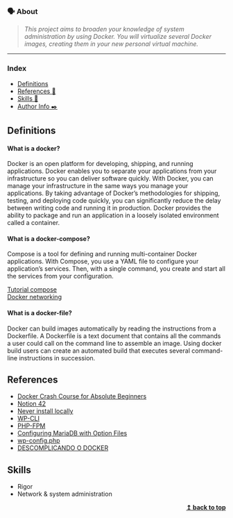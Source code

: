 
### 🗣️ About

> _This project aims to broaden your knowledge of system administration by using Docker.
You will virtualize several Docker images, creating them in your new personal virtual
machine._

---

### Index

- [Definitions](#definitions)
- [References 📌](#references)
- [Skills 📄](#skills)
- [Author Info ✒️](#author)

## Definitions

####  What is a docker?

Docker is an open platform for developing, shipping, and running applications. Docker enables you to separate your applications from your infrastructure so you can deliver software quickly. With Docker, you can manage your infrastructure in the same ways you manage your applications. By taking advantage of Docker’s methodologies for shipping, testing, and deploying code quickly, you can significantly reduce the delay between writing code and running it in production. Docker provides the ability to package and run an application in a loosely isolated environment called a container.

#### What is a docker-compose?

Compose is a tool for defining and running multi-container Docker applications. With Compose, you use a YAML file to configure your application’s services. Then, with a single command, you create and start all the services from your configuration.

[Tutorial compose](https://www.educative.io/blog/docker-compose-tutorial) <br>
[Docker networking](https://www.aquasec.com/cloud-native-academy/docker-container/docker-networking/)

#### What is a docker-file?

Docker can build images automatically by reading the instructions from a Dockerfile. A Dockerfile is a text document that contains all the commands a user could call on the command line to assemble an image. Using docker build users can create an automated build that executes several command-line instructions in succession.

## References

- [Docker Crash Course for Absolute Beginners](https://www.youtube.com/watch?v=pg19Z8LL06w)
- [Notion 42](https://www.notion.so/lalex-ku/Inception-d74c98cb5fcb4aaf91c19dac01a7310e)
- [Never install locally](https://www.youtube.com/watch?v=J0NuOlA2xDc&t=340s)
- [WP-CLI](https://king.host/wiki/artigo/instalar-wordpress-wpcli/)
- [PHP-FPM](https://www.node35.com/how-to-install-multiphp-fpm-php-7-4-php-8-0-php-8-1-on-debian-11-bullseye/)
- [Configuring MariaDB with Option Files](https://mariadb.com/kb/en/configuring-mariadb-with-option-files/#option-prefixes)
- [wp-config.php](https://codex.wordpress.org/pt-br:Editando_wp-config.php)
- [DESCOMPLICANDO O DOCKER](https://www.youtube.com/watch?v=Wm99C_f7Kxw&list=PLf-O3X2-mxDn1VpyU2q3fuI6YYeIWp5rR)

## Skills

- Rigor
- Network & system administration

</div>
<div align="right">
  <b><a href="#index">↥ back to top</a></b>
</div>
</br>
